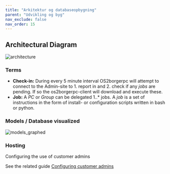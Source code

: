 ```yaml
---
title: "Arkitektur og databaseopbygning"
parent: "Udvikling og byg"
nav_exclude: false
nav_order: 15
---
```


## Architectural Diagram

![architecture](https://github.com/user-attachments/assets/a2f7719b-86e4-40cb-8b30-7f1d5b705ae8)


### Terms

* **Check-in:** During every 5 minute interval OS2borgerpc will attempt to connect to the Admin-site to 1. report in and 2. check if any *jobs* are pending. If so the os2borgerpc-client will download and execute these.
* **Job:** A *PC* or *Group* can be delegated 1..* jobs. A *job* is a set of instructions in the form of install- or configuration scripts written in bash or python.


### Models / Database visualized
![models_graphed](https://github.com/user-attachments/assets/211dbe3c-4993-4fef-b953-9450a492bcba)


### Hosting

Configuring the use of customer admins

See the related guide [Configuring customer admins](https://github.com/OS2borgerPC/admin-site/raw/development/admin_site/static/docs/configuring_customer_admins.pdf)
